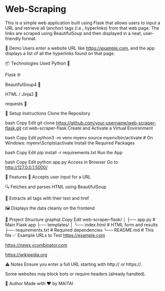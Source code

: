 # Web-Scraping
This is a simple web application built using Flask that allows users to input a URL and retrieve all <a> (anchor) tags (i.e., hyperlinks) from that web page. The links are scraped using BeautifulSoup and then displayed in a neat, user-friendly format.

📸 Demo
Users enter a website URL like https://example.com, and the app displays a list of all the hyperlinks found on that page.

📦 Technologies Used
Python 🐍

Flask 🌐

BeautifulSoup4 🍜

HTML / Jinja2 🧩

requests 🔗

🧰 Setup Instructions
Clone the Repository

bash
Copy
Edit
git clone https://github.com/your-username/web-scraper-flask.git
cd web-scraper-flask
Create and Activate a Virtual Environment

bash
Copy
Edit
python3 -m venv myenv
source myenv/bin/activate  # On Windows: myenv\Scripts\activate
Install the Required Packages

bash
Copy
Edit
pip install -r requirements.txt
Run the App

bash
Copy
Edit
python app.py
Access in Browser
Go to http://127.0.0.1:5000/

🧪 Features
🔗 Accepts user input for a URL

🔍 Fetches and parses HTML using BeautifulSoup

📄 Extracts all <a> tags with their text and href

🖼 Displays the data cleanly on the frontend

📁 Project Structure
graphql
Copy
Edit
web-scraper-flask/
│
├── app.py                 # Main Flask app
├── templates/
│   └── index.html         # HTML form and results
├── requirements.txt       # Required dependencies
└── README.md              # This file
✅ Example URLs to Test
https://example.com

https://news.ycombinator.com

https://wikipedia.org

⚠️ Notes
Ensure you enter a full URL starting with http:// or https://.

Some websites may block bots or require headers (already handled).

🙋 Author
Made with ❤️ by MAITAI